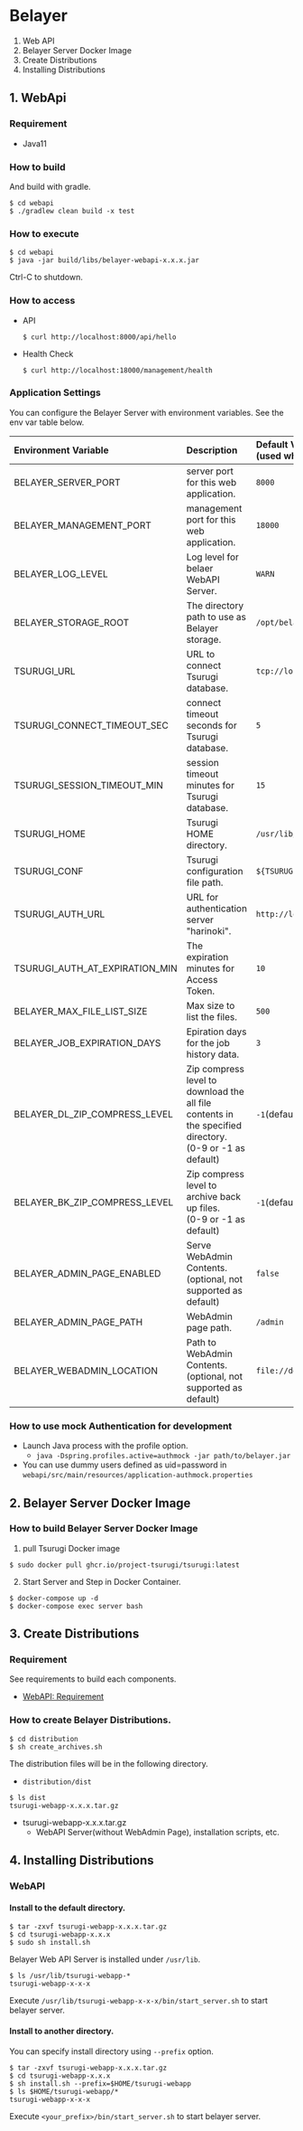 
# Belayer

1. Web API
1. Belayer Server Docker Image
1. Create Distributions
1. Installing Distributions


## 1. WebApi

### Requirement

* Java11

### How to build

And build with gradle.

```console
$ cd webapi
$ ./gradlew clean build -x test
```

### How to execute

```console
$ cd webapi
$ java -jar build/libs/belayer-webapi-x.x.x.jar
```

Ctrl-C to shutdown.

### How to access

* API

    ```console
    $ curl http://localhost:8000/api/hello
    ```

* Health Check

    ```console
    $ curl http://localhost:18000/management/health
    ```

### Application Settings

You can configure the Belayer Server with environment variables.
See the env var table below.

|Environment Variable|Description|Default Value<br/>(used when variable is not defined)|
|:----|:----|:----|
|BELAYER_SERVER_PORT|server port for this web application.|`8000`|
|BELAYER_MANAGEMENT_PORT|management port for this web application.|`18000`|
|BELAYER_LOG_LEVEL|Log level for belaer WebAPI Server.|`WARN`|
|BELAYER_STORAGE_ROOT|The directory path to use as Belayer storage.|`/opt/belayer/storage`|
|TSURUGI_URL|URL to connect Tsurugi database.|`tcp://localhost:12345/`|
|TSURUGI_CONNECT_TIMEOUT_SEC|connect timeout seconds for Tsurugi database.|`5`|
|TSURUGI_SESSION_TIMEOUT_MIN|session timeout minutes for Tsurugi database.|`15`|
|TSURUGI_HOME|Tsurugi HOME directory.|`/usr/lib/tsurugi`|
|TSURUGI_CONF|Tsurugi configuration file path.|`${TSURUGI_HOME}/var/etc/tsurugi.ini`|
|TSURUGI_AUTH_URL|URL for authentication server "harinoki".|`http://localhost:8080/harinoki`|
|TSURUGI_AUTH_AT_EXPIRATION_MIN|The expiration minutes for Access Token.|`10`|
|BELAYER_MAX_FILE_LIST_SIZE|Max size to list the files.|`500`|
|BELAYER_JOB_EXPIRATION_DAYS|Epiration days for the job history data.|`3`|
|BELAYER_DL_ZIP_COMPRESS_LEVEL|Zip compress level to download the all file contents in the specified directory.<br/>(0-9 or -1 as default)|`-1`(default compress level)|
|BELAYER_BK_ZIP_COMPRESS_LEVEL|Zip compress level to archive back up files.<br/>(0-9 or -1 as default)|`-1`(default compress level)|
|BELAYER_ADMIN_PAGE_ENABLED|Serve WebAdmin Contents.(optional, not supported as default)|`false`|
|BELAYER_ADMIN_PAGE_PATH|WebAdmin page path.|`/admin`|
|BELAYER_WEBADMIN_LOCATION|Path to WebAdmin Contents.(optional, not supported as default)|`file://dev/null`|

### How to use mock Authentication for development

* Launch Java process with the profile option.
    * `java -Dspring.profiles.active=authmock -jar path/to/belayer.jar`
* You can use dummy users defined as uid=password in `webapi/src/main/resources/application-authmock.properties`


## 2. Belayer Server Docker Image


### How to build Belayer Server Docker Image

1. pull Tsurugi Docker image

```console
$ sudo docker pull ghcr.io/project-tsurugi/tsurugi:latest
```

2. Start Server and Step in Docker Container.

```console
$ docker-compose up -d
$ docker-compose exec server bash
```

## 3. Create Distributions

### Requirement

See requirements to build each components.

* [WebAPI: Requirement](#requirement)

### How to create Belayer Distributions.

```console
$ cd distribution
$ sh create_archives.sh
```

The distribution files will be in the following directory.

* ```distribution/dist```

```console
$ ls dist
tsurugi-webapp-x.x.x.tar.gz
```

* tsurugi-webapp-x.x.x.tar.gz
    * WebAPI Server(without WebAdmin Page), installation scripts, etc.

## 4. Installing Distributions

### WebAPI

#### Install to the default directory.

```console
$ tar -zxvf tsurugi-webapp-x.x.x.tar.gz
$ cd tsurugi-webapp-x.x.x
$ sudo sh install.sh
```

Belayer Web API Server is installed under `/usr/lib`.

```console
$ ls /usr/lib/tsurugi-webapp-*
tsurugi-webapp-x-x-x
```

Execute `/usr/lib/tsurugi-webapp-x-x-x/bin/start_server.sh` to start belayer server.

#### Install to another directory.

You can specify install directory using `--prefix` option.

```console
$ tar -zxvf tsurugi-webapp-x.x.x.tar.gz
$ cd tsurugi-webapp-x.x.x
$ sh install.sh --prefix=$HOME/tsurugi-webapp
$ ls $HOME/tsurugi-webapp/*
tsurugi-webapp-x-x-x
```

Execute `<your_prefix>/bin/start_server.sh` to start belayer server.



